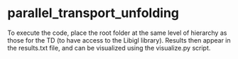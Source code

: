# parallel_transport_unfolding

To execute the code, place the root folder at the same level of hierarchy as those for the TD (to have access to the Libigl library). Results then appear in the results.txt file, and can be visualized using the visualize.py script.